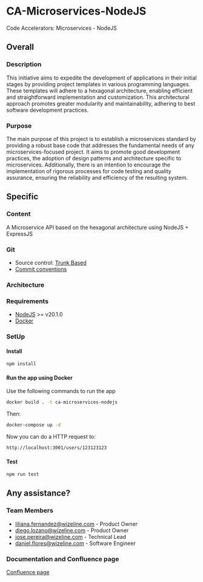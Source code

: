# CA-Microservices-NodeJS

Code Accelerators: Microservices - NodeJS

## Overall

### Description

This initiative aims to expedite the development of applications in their initial stages by providing project templates in various programming languages. These templates will adhere to a hexagonal architecture, enabling efficient and straightforward implementation and customization. This architectural approach promotes greater modularity and maintainability, adhering to best software development practices.

### Purpose

The main purpose of this project is to establish a microservices standard by providing a robust base code that addresses the fundamental needs of any microservices-focused project. It aims to promote good development practices, the adoption of design patterns and architecture specific to microservices. Additionally, there is an intention to encourage the implementation of rigorous processes for code testing and quality assurance, ensuring the reliability and efficiency of the resulting system.

## Specific

### Content

A Microservice API based on the hexagonal architecture using NodeJS + ExpressJS

### Git

- Source control: [Trunk Based](https://trunkbaseddevelopment.com/)
- [Commit conventions](https://www.conventionalcommits.org/en/v1.0.0/#specification)

### Architecture

<!-- TODO: App diagram or file directory description -->

### Requirements

- [NodeJS](https://nodejs.org/en/) >= v20.1.0
- [Docker](https://www.docker.com/)

### SetUp

#### Install

```zsh
npm install
```

#### Run the app using Docker

Use the following commands to run the app

```zsh
docker build . -t ca-microservices-nodejs
```

Then:

```zsh
docker-compose up -d
```

Now you can do a HTTP request to:

```zsh
http://localhost:3001/users/123123123
```

#### Test

```zsh
npm run test
```

## Any assistance?

### Team Members

- <liliana.fernandez@wizeline.com> - Product Owner
- <diego.lozano@wizeline.com> - Product Owner
- <jose.pereira@wizeline.com> - Technical Lead
- <daniel.flores@wizeline.com> - Software Engineer

### Documentation and Confluence page

[Confluence page](https://wizeline.atlassian.net/wiki/spaces/wiki/pages/3894771727/Microservices)
